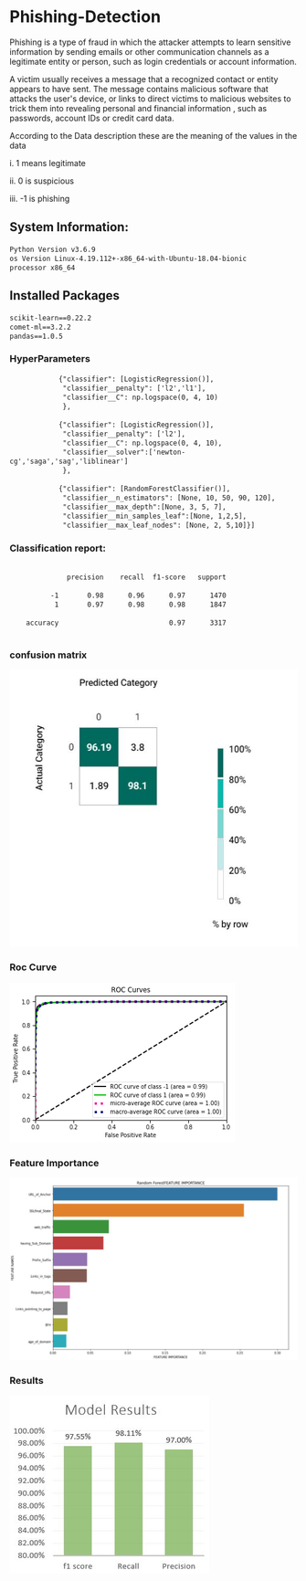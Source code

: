 # Phishing-Detection


Phishing is a type of fraud in which the attacker attempts to learn sensitive information by sending emails or other communication channels as a legitimate entity or person, such as login credentials or account information.

A victim usually receives a message that a recognized contact or entity appears to have sent. The message contains malicious software that attacks the user's device, or links to direct victims to malicious websites to trick them into revealing personal and financial information , such as passwords, account IDs or credit card data.

According to the Data description these are the meaning of the values in the data

i.   1 means legitimate

ii.  0 is suspicious

iii. -1 is phishing

## System Information: 

```
Python Version v3.6.9
os Version Linux-4.19.112+-x86_64-with-Ubuntu-18.04-bionic
processor x86_64
```



## Installed Packages

```
scikit-learn==0.22.2
comet-ml==3.2.2
pandas==1.0.5
```
### HyperParameters

```
            {"classifier": [LogisticRegression()],
             "classifier__penalty": ['l2','l1'],
             "classifier__C": np.logspace(0, 4, 10)
             },
 
            {"classifier": [LogisticRegression()],
             "classifier__penalty": ['l2'],
             "classifier__C": np.logspace(0, 4, 10),
             "classifier__solver":['newton-cg','saga','sag','liblinear'] 
             },
 
            {"classifier": [RandomForestClassifier()],
             "classifier__n_estimators": [None, 10, 50, 90, 120],
             "classifier__max_depth":[None, 3, 5, 7],
             "classifier__min_samples_leaf":[None, 1,2,5],
             "classifier__max_leaf_nodes": [None, 2, 5,10]}]
```
### Classification report: 

```

              precision    recall  f1-score   support

          -1       0.98      0.96      0.97      1470
           1       0.97      0.98      0.98      1847

    accuracy                           0.97      3317
    
```
### confusion matrix
![](images/confusion_matrix.JPG)

### Roc Curve
![](images/roc.PNG)

### Feature Importance
![](images/feature_importance.JPG)

### Results
![](images/model.JPG)

